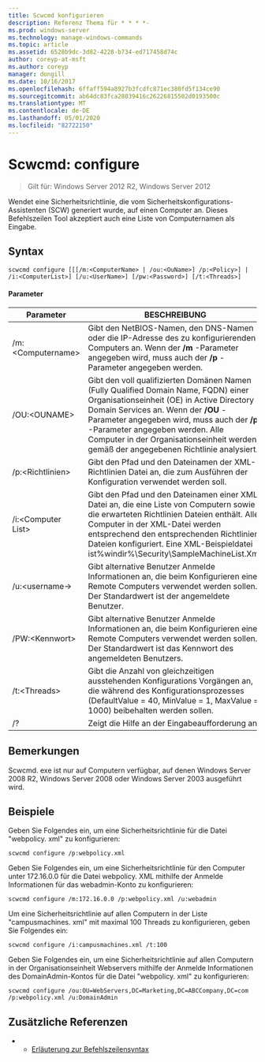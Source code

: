 ```yaml
---
title: Scwcmd konfigurieren
description: Referenz Thema für * * * *-
ms.prod: windows-server
ms.technology: manage-windows-commands
ms.topic: article
ms.assetid: 6528b9dc-3d82-4228-b734-ed717458d74c
author: coreyp-at-msft
ms.author: coreyp
manager: dongill
ms.date: 10/16/2017
ms.openlocfilehash: 6ffaff594a8927b3fcdfc871ec380fd5f134ce90
ms.sourcegitcommit: ab64dc83fca28039416c26226815502d0193500c
ms.translationtype: MT
ms.contentlocale: de-DE
ms.lasthandoff: 05/01/2020
ms.locfileid: "82722150"
---
```

# <a name="scwcmd-configure"></a>Scwcmd: configure

> Gilt für: Windows Server 2012 R2, Windows Server 2012

Wendet eine Sicherheitsrichtlinie, die vom Sicherheitskonfigurations-Assistenten (SCW) generiert wurde, auf einen Computer an. Dieses Befehlszeilen Tool akzeptiert auch eine Liste von Computernamen als Eingabe.

## <a name="syntax"></a>Syntax

```
scwcmd configure [[[/m:<ComputerName> | /ou:<OuName>] /p:<Policy>] | /i:<ComputerList>] [/u:<UserName>] [/pw:<Password>] [/t:<Threads>]
```

#### <a name="parameters"></a>Parameter

|Parameter|BESCHREIBUNG|
|---------|-----------|
|/m:\<Computername>|Gibt den NetBIOS-Namen, den DNS-Namen oder die IP-Adresse des zu konfigurierenden Computers an. Wenn der **/m** -Parameter angegeben wird, muss auch der **/p** -Parameter angegeben werden.|
|/OU:\<OUNAME>|Gibt den voll qualifizierten Domänen Namen (Fully Qualified Domain Name, FQDN) einer Organisationseinheit (OE) in Active Directory Domain Services an. Wenn der **/OU** -Parameter angegeben wird, muss auch der **/p** -Parameter angegeben werden. Alle Computer in der Organisationseinheit werden gemäß der angegebenen Richtlinie analysiert.|
|/p:\<Richtlinien>|Gibt den Pfad und den Dateinamen der XML-Richtlinien Datei an, die zum Ausführen der Konfiguration verwendet werden soll.|
|/i:\<Computer List>|Gibt den Pfad und den Dateinamen einer XML-Datei an, die eine Liste von Computern sowie die erwarteten Richtlinien Dateien enthält. Alle Computer in der XML-Datei werden entsprechend den entsprechenden Richtlinien Dateien konfiguriert. Eine XML-Beispieldatei ist%windir%\Security\SampleMachineList.Xml.|
|/u:\<username->|Gibt alternative Benutzer Anmelde Informationen an, die beim Konfigurieren eines Remote Computers verwendet werden sollen. Der Standardwert ist der angemeldete Benutzer.|
|/PW:\<Kennwort>|Gibt alternative Benutzer Anmelde Informationen an, die beim Konfigurieren eines Remote Computers verwendet werden sollen. Der Standardwert ist das Kennwort des angemeldeten Benutzers.|
|/t:\<Threads>|Gibt die Anzahl von gleichzeitigen ausstehenden Konfigurations Vorgängen an, die während des Konfigurationsprozesses (DefaultValue = 40, MinValue = 1, MaxValue = 1000) beibehalten werden sollen.|
|/?|Zeigt die Hilfe an der Eingabeaufforderung an.|

## <a name="remarks"></a>Bemerkungen

Scwcmd. exe ist nur auf Computern verfügbar, auf denen Windows Server 2008 R2, Windows Server 2008 oder Windows Server 2003 ausgeführt wird.

## <a name="examples"></a>Beispiele

Geben Sie Folgendes ein, um eine Sicherheitsrichtlinie für die Datei "webpolicy. xml" zu konfigurieren:
```
scwcmd configure /p:webpolicy.xml
```
Geben Sie Folgendes ein, um eine Sicherheitsrichtlinie für den Computer unter 172.16.0.0 für die Datei webpolicy. XML mithilfe der Anmelde Informationen für das webadmin-Konto zu konfigurieren:
```
scwcmd configure /m:172.16.0.0 /p:webpolicy.xml /u:webadmin
```
Um eine Sicherheitsrichtlinie auf allen Computern in der Liste "campusmachines. xml" mit maximal 100 Threads zu konfigurieren, geben Sie Folgendes ein:
```
scwcmd configure /i:campusmachines.xml /t:100
```
Geben Sie Folgendes ein, um eine Sicherheitsrichtlinie auf allen Computern in der Organisationseinheit Webservers mithilfe der Anmelde Informationen des DomainAdmin-Kontos für die Datei "webpolicy. xml" zu konfigurieren:
```
scwcmd configure /ou:OU=WebServers,DC=Marketing,DC=ABCCompany,DC=com /p:webpolicy.xml /u:DomainAdmin
```

## <a name="additional-references"></a>Zusätzliche Referenzen

-   - [Erläuterung zur Befehlszeilensyntax](command-line-syntax-key.md)